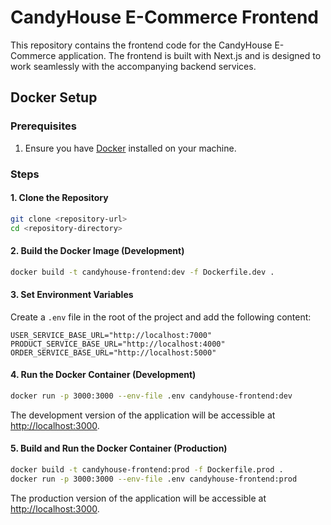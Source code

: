 # CandyHouse E-Commerce Frontend

This repository contains the frontend code for the CandyHouse E-Commerce application. The frontend is built with Next.js and is designed to work seamlessly with the accompanying backend services.

## Docker Setup

### Prerequisites

1. Ensure you have [Docker](https://www.docker.com/) installed on your machine.

### Steps

#### 1. Clone the Repository

```bash
git clone <repository-url>
cd <repository-directory>
```

#### 2. Build the Docker Image (Development)

```bash
docker build -t candyhouse-frontend:dev -f Dockerfile.dev .
```

#### 3. Set Environment Variables

Create a `.env` file in the root of the project and add the following content:

```env
USER_SERVICE_BASE_URL="http://localhost:7000"
PRODUCT_SERVICE_BASE_URL="http://localhost:4000"
ORDER_SERVICE_BASE_URL="http://localhost:5000"
```

#### 4. Run the Docker Container (Development)

```bash
docker run -p 3000:3000 --env-file .env candyhouse-frontend:dev
```

The development version of the application will be accessible at [http://localhost:3000](http://localhost:3000).

#### 5. Build and Run the Docker Container (Production)

```bash
docker build -t candyhouse-frontend:prod -f Dockerfile.prod .
docker run -p 3000:3000 --env-file .env candyhouse-frontend:prod
```

The production version of the application will be accessible at [http://localhost:3000](http://localhost:3000).

